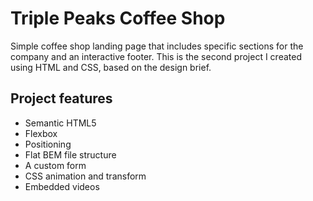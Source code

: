 # Triple Peaks Coffee Shop

Simple coffee shop landing page that includes specific sections for the company and an interactive footer. This is the second project I created using HTML and CSS, based on the design brief.

## Project features

- Semantic HTML5
- Flexbox
- Positioning
- Flat BEM file structure
- A custom form
- CSS animation and transform
- Embedded videos

